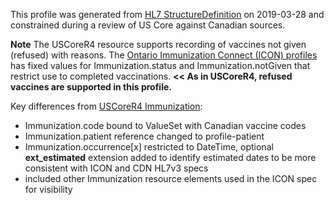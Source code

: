 <!--- Text entered into this file will appear at the top of the profiles page before the Formal Views of the profile content. -->

This profile was generated from [HL7 StructureDefinition](https://www.hl7.org/fhir/immunization.profile.json) on 2019-03-28 and constrained during a review of US Core against Canadian sources.

**Note** The USCoreR4 resource supports recording of vaccines not given (refused) with reasons.  The [Ontario Immunization Connect (ICON) profiles](https://simplifier.net/digitalhealthimmuniz/~resources?category=Profile&sortBy=RankScore_desc) has fixed values for Immunization.status and Immunization.notGiven that restrict use to completed vaccinations. **<< As in USCoreR4, refused vaccines are supported in this profile.**

Key differences from [USCoreR4 Immunization](https://build.fhir.org/ig/HL7/US-Core-R4/StructureDefinition-us-core-immunization.html):
- Immunization.code bound to ValueSet with Canadian vaccine codes
- Immunization.patient reference changed to profile-patient
- Immunization.occurrence[x] restricted to DateTime, optional **ext_estimated** extension added to identify estimated dates to be more consistent with ICON and CDN HL7v3 specs
- included other Immunization resource elements used in the ICON spec for visibility
